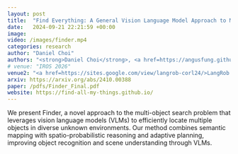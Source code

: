 ```yaml
---
layout: post
title:  "Find Everything: A General Vision Language Model Approach to Multi-Object Search"
date:   2024-09-21 22:21:59 +00:00
image:
video: /images/finder.mp4
categories: research
author: "Daniel Choi"
authors: "<strong>Daniel Choi</strong>, <a href=https://angusfung.github.io/>Angus Fung</a>, <a href=https://scholar.google.com/citations?user=LA6TYrgAAAAJ&hl=en>Haitong Wang</a>, <a href=https://aarontan-git.github.io/>Aaron Hao Tan</a>"
# venue: "IROS 2026"
venue2: "<a href=https://sites.google.com/view/langrob-corl24/>LangRob @ CoRL 2024</a>: Workshop on Language and Robot Learning"
arxiv: https://arxiv.org/abs/2410.00388
paper: /pdfs/Finder_Final.pdf
website: https://find-all-my-things.github.io/
---
```

We present Finder, a novel approach to the multi-object search problem that leverages vision language models (VLMs) to efficiently locate multiple objects in diverse unknown environments. Our method combines semantic mapping with spatio-probabilistic reasoning and adaptive planning, improving object recognition and scene understanding through VLMs.